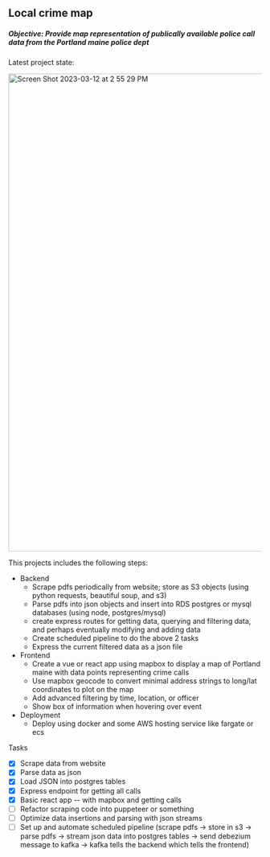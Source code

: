 ## Local crime map

##### Objective: Provide map representation of publically available police call data from the Portland maine police dept

Latest project state:

<img width="951" alt="Screen Shot 2023-03-12 at 2 55 29 PM" src="https://user-images.githubusercontent.com/17605743/224566400-90dbd69d-4179-4c52-9b5b-a570f0dfdfe4.png">



This projects includes the following steps:

- Backend
    - Scrape pdfs periodically from website; store as S3 objects (using python requests, beautiful soup, and s3)
    - Parse pdfs into json objects and insert into RDS postgres or mysql databases (using node, postgres/mysql)
    - create express routes for getting data, querying and filtering data, and perhaps eventually modifying and adding data
    - Create scheduled pipeline to do the above 2 tasks
    - Express the current filtered data as a json file
- Frontend
    - Create a vue or react app using mapbox to display a map of Portland maine with data points representing crime calls 
    - Use mapbox geocode to convert minimal address strings to long/lat coordinates to plot on the map
    - Add advanced filtering by time, location, or officer
    - Show box of information when hovering over event
- Deployment
    - Deploy using docker and some AWS hosting service like fargate or ecs


Tasks
- [x] Scrape data from website 
- [x] Parse data as json
- [x] Load JSON into postgres tables
- [x] Express endpoint for getting all calls
- [x] Basic react app -- with mapbox and getting calls
- [ ] Refactor scraping code into puppeteer or something
- [ ] Optimize data insertions and parsing with json streams
- [ ] Set up and automate scheduled pipeline (scrape pdfs -> store in s3 -> parse pdfs -> stream json data into postgres tables -> send debezium message to kafka -> kafka tells the backend which tells the frontend)
